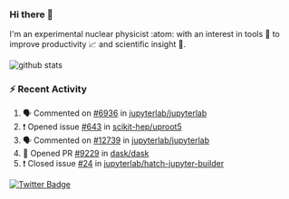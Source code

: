 ### Hi there 👋 

I'm an experimental nuclear physicist :atom: with an interest in tools :wrench: to improve productivity :chart_with_upwards_trend: and scientific insight :telescope:.

![github stats](https://github-readme-stats.vercel.app/api?username=agoose77&show_icons=true&hide_rank=true&hide_title=true&bg_color=30,e76445,904e95&text_color=efe3ec&icon_color=efe3ec)
<!--
**agoose77/agoose77** is a ✨ _special_ ✨ repository because its `README.md` (this file) appears on your GitHub profile.

Here are some ideas to get you started:

- 🔭 I’m currently working on ...
- 🌱 I’m currently learning ...
- 👯 I’m looking to collaborate on ...
- 🤔 I’m looking for help with ...
- 💬 Ask me about ...
- 📫 How to reach me: ...
- 😄 Pronouns: ...
- ⚡ Fun fact: ...
-->

### :zap: Recent Activity
<!--START_SECTION:activity-->
1. 🗣 Commented on [#6936](https://github.com/jupyterlab/jupyterlab/issues/6936) in [jupyterlab/jupyterlab](https://github.com/jupyterlab/jupyterlab)
2. ❗️ Opened issue [#643](https://github.com/scikit-hep/uproot5/issues/643) in [scikit-hep/uproot5](https://github.com/scikit-hep/uproot5)
3. 🗣 Commented on [#12739](https://github.com/jupyterlab/jupyterlab/issues/12739) in [jupyterlab/jupyterlab](https://github.com/jupyterlab/jupyterlab)
4. 💪 Opened PR [#9229](https://github.com/dask/dask/pull/9229) in [dask/dask](https://github.com/dask/dask)
5. ❗️ Closed issue [#24](https://github.com/jupyterlab/hatch-jupyter-builder/issues/24) in [jupyterlab/hatch-jupyter-builder](https://github.com/jupyterlab/hatch-jupyter-builder)
<!--END_SECTION:activity-->


[![Twitter Badge](https://img.shields.io/twitter/follow/agoose77?style=flat-square&logo=Twitter&logoColor=white&color=cornflowerblue)](https://twitter.com/agoose77)
